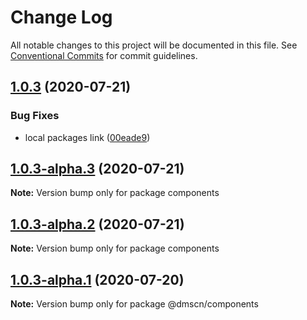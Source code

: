 # Change Log

All notable changes to this project will be documented in this file.
See [Conventional Commits](https://conventionalcommits.org) for commit guidelines.

## [1.0.3](https://github.com/dmscn/monorepo/compare/@dmscn/components@1.0.3-alpha.1...@dmscn/components@1.0.3) (2020-07-21)


### Bug Fixes

* local packages link ([00eade9](https://github.com/dmscn/monorepo/commit/00eade90a13e5c4f5fc943a4b750229c520936bb))





## [1.0.3-alpha.3](https://github.com/dmscn/monorepo/compare/components@1.0.3-alpha.2...components@1.0.3-alpha.3) (2020-07-21)

**Note:** Version bump only for package components





## [1.0.3-alpha.2](https://github.com/dmscn/monorepo/compare/components@1.0.2-alpha.0...components@1.0.3-alpha.2) (2020-07-21)

**Note:** Version bump only for package components





## [1.0.3-alpha.1](https://github.com/dmscn/monorepo/compare/@dmscn/components@1.0.3-alpha.0...@dmscn/components@1.0.3-alpha.1) (2020-07-20)

**Note:** Version bump only for package @dmscn/components
